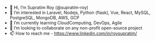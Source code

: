 - 👋  Hi, I’m Supratim Roy (@supratim-roy)
- 👀  I’m interested in Laravel, Nodejs, Python (flask), Vue, React, MySQL, PostgreSQL, MongoDB, AWS, GCP
- 🌱  I’m currently learning CloudComputing, DevOps, Agile
- 💞️  I’m looking to collaborate on any non-profit open-source project
- 📫  How to reach me - https://www.linkedin.com/in/roysupratim/

<!---
supratim-roy/supratim-roy is a ✨ special ✨ repository because its `README.md` (this file) appears on your GitHub profile.
You can click the Preview link to take a look at your changes.
--->
